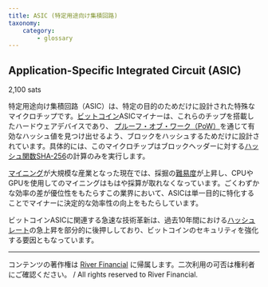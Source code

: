 ```yaml
---
title: ASIC (特定用途向け集積回路)
taxonomy:
    category:
        - glossary
---
```


## Application-Specific Integrated Circuit (ASIC)
2,100 sats

特定用途向け集積回路（ASIC）は、特定の目的のためだけに設計された特殊なマイクロチップです。[ビットコイン](http://lostinbitcoin.jp.testrs.jp/staging/glossary/bitcoin-2/)ASICマイナーは、これらのチップを搭載したハードウェアデバイスであり、 [プルーフ・オブ・ワーク（PoW）](http://lostinbitcoin.jp.testrs.jp/staging/glossary/pow/)を通じて有効なハッシュ値を見つけ出せるよう、ブロックをハッシュするためだけに設計されています。具体的には、このマイクロチップはブロックヘッダーに対する[ハッシュ関数](http://lostinbitcoin.jp.testrs.jp/staging/glossary/hash_function/)[SHA-256](http://lostinbitcoin.jp.testrs.jp/staging/glossary/sha_256/)の計算のみを実行します。

[マイニング](http://lostinbitcoin.jp.testrs.jp/staging/glossary/mining/)が大規模な産業となった現在では、採掘の[難易度](http://lostinbitcoin.jp.testrs.jp/staging/glossary/difficulty/)が上昇し、CPUやGPUを使用してのマイニングはもはや採算が取れなくなっています。ごくわずかな効率の差が優位性をもたらすこの業界において、ASICは単一目的に特化することでマイナーに決定的な効率性の向上をもたらしています。

ビットコインASICに関連する急速な技術革新は、過去10年間における[ハッシュレート](http://lostinbitcoin.jp.testrs.jp/staging/glossary/hash_rate/)の急上昇を部分的に後押ししており、ビットコインのセキュリティを強化する要因ともなっています。

---
コンテンツの著作権は [River Financial](https://river.com/) に帰属します。二次利用の可否は権利者にご確認ください。 / All rights reserved to River Financial.
